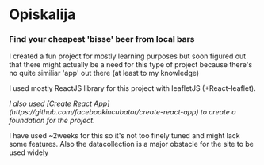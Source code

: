<h1> Opiskalija </h1>

<h3> Find your cheapest 'bisse' beer from local bars </h3>

<p> I created a fun project for mostly learning purposes but soon figured out that there might actually be a need for this type of project because there's no quite similiar 'app' out there (at least to my knowledge)</p>

<p> I used mostly ReactJS library for this project with leafletJS (+React-leaflet).</p>
<i>I also used [Create React App](https://github.com/facebookincubator/create-react-app) to create a foundation for the project.</i>


<p> I have used ~2weeks for this so it's not too finely tuned and might lack some features. Also the datacollection is a major obstacle for the site to be used widely</p>
